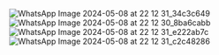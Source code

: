![WhatsApp Image 2024-05-08 at 22 12 31_34c3c649](https://github.com/9787200347/CareSync/assets/108222807/81481f4a-c90b-4abc-b53a-7b98bee371bd)
![WhatsApp Image 2024-05-08 at 22 12 30_8ba6cabb](https://github.com/9787200347/CareSync/assets/108222807/cd1a3c5f-a053-497e-96db-9070adb32940)
![WhatsApp Image 2024-05-08 at 22 12 31_e222ab7c](https://github.com/9787200347/CareSync/assets/108222807/7911a98b-755f-4a87-ab97-4657882e6547)
![WhatsApp Image 2024-05-08 at 22 12 31_c2c48286](https://github.com/9787200347/CareSync/assets/108222807/bb0780fb-f0ff-4d1c-9227-35bda9f32306)



